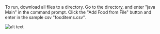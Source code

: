To run, download all files to a directory. Go to the directory, and enter "java Main" in the command prompt. Click the "Add Food from File" button and enter in the sample csv "fooditems.csv". 


![alt text](https://raw.githubusercontent.com/username/projectname/branch/path/to/img.png)
